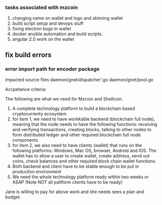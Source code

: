 ### tasks associated with mzcoin 

1. changing name on wallet and logo and skinning wallet 
2. build script setup and devops stuff 
3. fixing electron bugs in wallet
4. docker ansible automation and build scripts.
5. angular 2.0 work on the wallet









## fix build errors 

### error import path for encoder package
impacted source files
daemon/gnet/dispatcher'.go
daemon/gnet/pool.go

Accpetance criteria: 

The following are what we need for Mzcoin and Shellcoin. 

1. A complete technology platform to build a blockchain based cryptocurrenty ecosystem 
2. for item 1, we need to have workkable backend (blockchain full node), meaning that the node needs to have the following functions: receiving and verifying transactions, creating blocks, talking to other nodes to form distributed ledger and other required blockchain full node components  
3. for item 2, we also need to have clients (wallet) that runs on the following platforms: Windows, Mac OS, browser, Android and IOS. The wallet has to allow a user to create wallet, create address, send out coins, check balances and other required block chain wallet functions. 
4. Both backend and client have to be stable enough to be put in produciton environment 
5. We need the whole technology platform ready within two weeks or ASAP (Note NOT all paltform clients have to be ready)

Jane is willing to pay for above work and she needs sees a plan and budget. 






